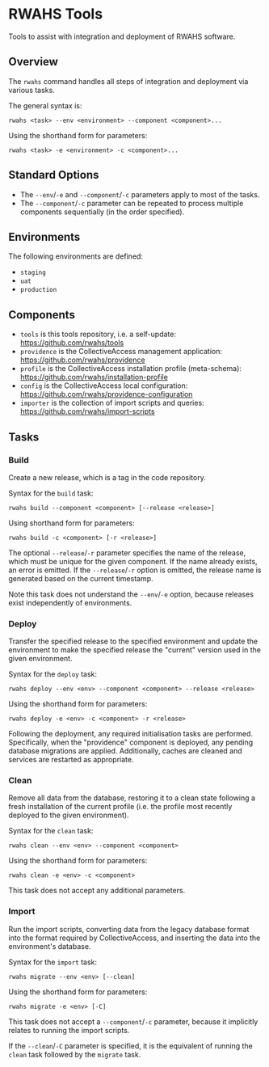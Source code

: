# RWAHS Tools

Tools to assist with integration and deployment of RWAHS software.

## Overview

The `rwahs` command handles all steps of integration and deployment via various tasks.

The general syntax is:

    rwahs <task> --env <environment> --component <component>...

Using the shorthand form for parameters:

    rwahs <task> -e <environment> -c <component>...

## Standard Options

* The `--env`/`-e` and `--component`/`-c` parameters apply to most of the tasks.
* The `--component`/`-c` parameter can be repeated to process multiple components sequentially (in the order specified).

## Environments

The following environments are defined:

* `staging`
* `uat`
* `production`

## Components

* `tools` is this tools repository, i.e. a self-update: https://github.com/rwahs/tools
* `providence` is the CollectiveAccess management application: https://github.com/rwahs/providence
* `profile` is the CollectiveAccess installation profile (meta-schema): https://github.com/rwahs/installation-profile
* `config` is the CollectiveAccess local configuration: https://github.com/rwahs/providence-configuration
* `importer` is the collection of import scripts and queries: https://github.com/rwahs/import-scripts

## Tasks

### Build

Create a new release, which is a tag in the code repository.  

Syntax for the `build` task:

    rwahs build --component <component> [--release <release>]

Using shorthand form for parameters:

    rwahs build -c <component> [-r <release>]

The optional `--release`/`-r` parameter specifies the name of the release, which must be unique for the given 
component.  If the name already exists, an error is emitted.  If the `--release`/`-r` option is omitted, the release 
name is generated based on the current timestamp.

Note this task does not understand the `--env`/`-e` option, because releases exist independently of environments.

### Deploy

Transfer the specified release to the specified environment and update the environment to make the specified release
the "current" version used in the given environment.

Syntax for the `deploy` task:

    rwahs deploy --env <env> --component <component> --release <release>

Using the shorthand form for parameters:

    rwahs deploy -e <env> -c <component> -r <release>

Following the deployment, any required initialisation tasks are performed.  Specifically, when the "providence"
component is deployed, any pending database migrations are applied.  Additionally, caches are cleaned and services are
restarted as appropriate.

### Clean

Remove all data from the database, restoring it to a clean state following a fresh installation of the current profile
(i.e. the profile most recently deployed to the given environment).

Syntax for the `clean` task:

    rwahs clean --env <env> --component <component>

Using the shorthand form for parameters:

    rwahs clean -e <env> -c <component>

This task does not accept any additional parameters.

### Import

Run the import scripts, converting data from the legacy database format into the format required by CollectiveAccess,
and inserting the data into the environment's database.

Syntax for the `import` task:

    rwahs migrate --env <env> [--clean]

Using the shorthand form for parameters:

    rwahs migrate -e <env> [-C]

This task does not accept a `--component`/`-c` parameter, because it implicitly relates to running the import scripts.

If the `--clean`/`-C` parameter is specified, it is the equivalent of running the `clean` task followed by the 
`migrate` task.
